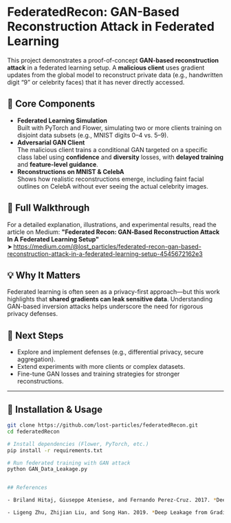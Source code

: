 # FederatedRecon: GAN-Based Reconstruction Attack in Federated Learning

This project demonstrates a proof-of-concept **GAN-based reconstruction attack** in a federated learning setup. A **malicious client** uses gradient updates from the global model to reconstruct private data (e.g., handwritten digit “9” or celebrity faces) that it has never directly accessed.

## 🚀 Core Components
- **Federated Learning Simulation**  
  Built with PyTorch and Flower, simulating two or more clients training on disjoint data subsets (e.g., MNIST digits 0–4 vs. 5–9).
- **Adversarial GAN Client**  
  The malicious client trains a conditional GAN targeted on a specific class label using **confidence** and **diversity** losses, with **delayed training** and **feature-level guidance**.
- **Reconstructions on MNIST & CelebA**  
  Shows how realistic reconstructions emerge, including faint facial outlines on CelebA without ever seeing the actual celebrity images.

## 📄 Full Walkthrough
For a detailed explanation, illustrations, and experimental results, read the article on Medium:
**"Federated Recon: GAN‑Based Reconstruction Attack In A Federated Learning Setup"**  
➤ https://medium.com/@lost_particles/federated-recon-gan-based-reconstruction-attack-in-a-federated-learning-setup-4545672162e3

## 💡 Why It Matters
Federated learning is often seen as a privacy-first approach—but this work highlights that **shared gradients can leak sensitive data**. Understanding GAN-based inversion attacks helps underscore the need for rigorous privacy defenses.

## 🚧 Next Steps
- Explore and implement defenses (e.g., differential privacy, secure aggregation).
- Extend experiments with more clients or complex datasets.
- Fine-tune GAN losses and training strategies for stronger reconstructions.

---

## 🧩 Installation & Usage

```bash
git clone https://github.com/lost-particles/federatedRecon.git
cd federatedRecon

# Install dependencies (Flower, PyTorch, etc.)
pip install -r requirements.txt

# Run federated training with GAN attack
python GAN_Data_Leakage.py


## References

- Briland Hitaj, Giuseppe Ateniese, and Fernando Perez-Cruz. 2017. *Deep Models Under the GAN: Information Leakage from Collaborative Deep Learning*. In *Proceedings of the 2017 ACM SIGSAC Conference on Computer and Communications Security (CCS ‘17)*. Association for Computing Machinery, New York, NY, USA, 603–618. [https://doi.org/10.1145/3133956.3134012](https://doi.org/10.1145/3133956.3134012)

- Ligeng Zhu, Zhijian Liu, and Song Han. 2019. *Deep Leakage from Gradients*. arXiv:1906.08935 [cs.LG]. [https://doi.org/10.48550/arXiv.1906.08935](https://doi.org/10.48550/arXiv.1906.08935)

